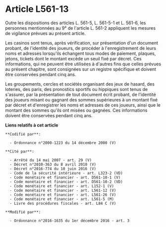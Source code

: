 # Article L561-13

Outre les dispositions des articles L. 561-5, L. 561-5-1 et L. 561-6, les personnes mentionnées au 9° de l'article L. 561-2
appliquent les mesures de vigilance prévues au présent article.  

Les casinos sont tenus, après vérification, sur présentation d'un document probant, de l'identité des joueurs, de procéder à
l'enregistrement de leurs noms et adresses lorsqu'ils échangent tous modes de paiement, plaques, jetons, tickets dont le
montant excède un seuil fixé par décret. Ces informations, qui ne peuvent être utilisées à d'autres fins que celles prévues
au présent chapitre, sont consignées sur un registre spécifique et doivent être conservées pendant cinq ans. 

Les groupements, cercles et sociétés organisant des jeux de hasard, des loteries, des paris, des pronostics sportifs ou
hippiques sont tenus de s'assurer, par la présentation de tout document écrit probant, de l'identité des joueurs misant ou
gagnant des sommes supérieures à un montant fixé par décret et d'enregistrer les noms et adresses de ces joueurs, ainsi que
le montant des sommes qu'ils ont misées ou gagnées. Ces informations doivent être conservées pendant cinq ans.

**Liens relatifs à cet article**

	**Codifié par**:

	  - Ordonnance n°2000-1223 du 14 décembre 2000 (V)

	**Cité par**:

	  - Arrêté du 14 mai 2007 - art. 29 (V)
	  - Décret n°2010-363 du 8 avril 2010 (V)
	  - Décret n°2016-774 du 10 juin 2016 (V)
	  - Code de la sécurité intérieure - art. L323-2 (VD)
	  - Code monétaire et financier - art. D561-10-1 (V)
	  - Code monétaire et financier - art. D561-10-2 (VD)
	  - Code monétaire et financier - art. L152-1 (V)
	  - Code monétaire et financier - art. L561-12 (V)
	  - Code monétaire et financier - art. L561-26 (V)
	  - Code monétaire et financier - art. L561-5 (M)
	  - Livre des procédures fiscales - art. L84 C (V)

	**Modifié par**:

	  - Ordonnance n°2016-1635 du 1er décembre 2016 - art. 3
